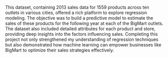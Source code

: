 This dataset, containing 2013 sales data for 1559 products across ten outlets in various cities, offered a rich platform to explore regression modeling. The objective was to build a predictive model to estimate the sales of these products for the following year at each of the BigMart outlets. The dataset also included detailed attributes for each product and store, providing deep insights into the factors influencing sales. Completing this project not only strengthened my understanding of regression techniques but also demonstrated how machine learning can empower businesses like BigMart to optimize their sales strategies effectively.
